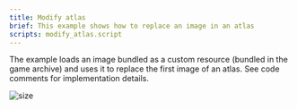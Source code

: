 ```yaml
---
title: Modify atlas
brief: This example shows how to replace an image in an atlas
scripts: modify_atlas.script
---
```


The example loads an image bundled as a custom resource (bundled in the game archive) and uses it to replace the first image of an atlas. See code comments for implementation details.

![size](size.png)
